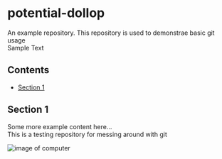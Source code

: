 # potential-dollop
An example repository. This repository is used to demonstrae basic git usage  
Sample Text 

## Contents
* [Section 1](#section-1)

## Section 1
Some more example content here...  
This is a testing repository for messing around with git  

![image of computer](https://images-na.ssl-images-amazon.com/images/G/02/apparel/rcxgs/tile._CB483369956_.gif)

